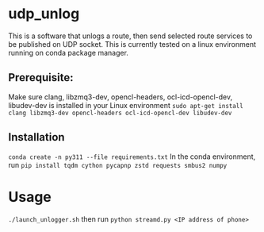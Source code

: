 # udp_unlog

This is a software that unlogs a route, then send selected route services to be published on UDP socket. 
This is currently tested on a linux environment running on conda package manager.
## Prerequisite:
Make sure clang, libzmq3-dev, opencl-headers, ocl-icd-opencl-dev, libudev-dev is installed in your Linux environment 
```sudo apt-get install clang libzmq3-dev opencl-headers ocl-icd-opencl-dev libudev-dev```


## Installation
```conda create -n py311 --file requirements.txt```
In the conda environment, run
```pip install tqdm cython pycapnp zstd requests smbus2 numpy```


# Usage
```./launch_unlogger.sh``` then run ```python streamd.py <IP address of phone>```
